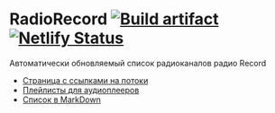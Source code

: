 # RadioRecord [![Build artifact][build-src]][build-href] [![Netlify Status][netlify-src]][netlify-href]

Автоматически обновляемый список радиоканалов радио Record

* [Страница с ссылками на потоки][page-href]
* [Плейлисты для аудиоплееров][playlists-href]
* [Список в MarkDown][markdown-href]

<!-- Badges -->
[build-src]: https://img.shields.io/github/actions/workflow/status/Virenbar/RadioRecord/build.yml?label=Build&logo=github
[build-href]: https://github.com/Virenbar/RadioRecord/actions/workflows/build.yml

[netlify-src]: https://api.netlify.com/api/v1/badges/af44b701-2402-4e53-8301-518a2620157b/deploy-status
[netlify-href]: https://app.netlify.com/sites/virenbar-radio-record/deploys

<!-- Other -->
[page-href]: https://virenbar.github.io/RadioRecord/
[playlists-href]: https://github.com/Virenbar/RadioRecord/tree/master/playlists/
[markdown-href]: https://github.com/Virenbar/RadioRecord/tree/master/stations.md#станции
